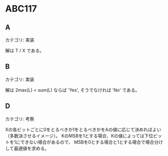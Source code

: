 # ABC117

## A
カテゴリ: 実装

解は T / X である。

## B
カテゴリ: 実装

解は 2max(L) < sum(L) ならば 'Yes', そうでなければ 'No' である。

## D
カテゴリ: 考察

Xの各ビットごとに0をとるべきか1をとるべきかをAの値に応じて決めればよい（多数決させるイメージ）。
KのMSBを1とする場合、Kの値によっては下位ビットを1にできない場合があるので、
MSBを0とする場合と1とする場合で場合分けして最適値を求める。
